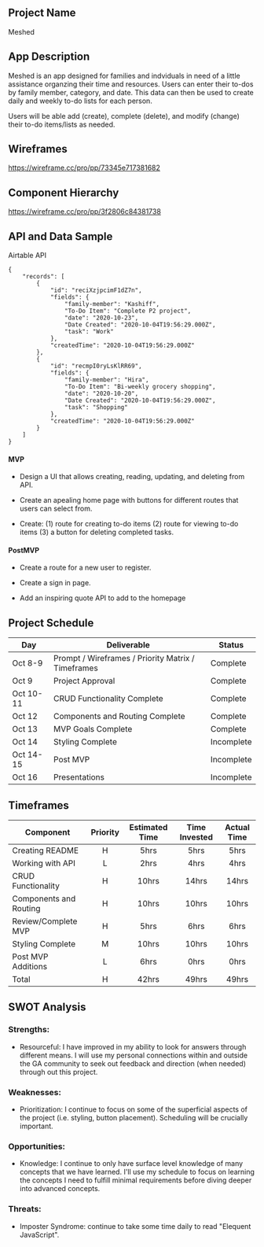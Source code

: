 ## Project Name

Meshed

## App Description

Meshed is an app designed for families and indviduals in need of a little assistance organzing their time and resources. Users can enter their to-dos by family member, category, and date. This data can then be used to create daily and weekly to-do lists for each person.

Users will be able add (create), complete (delete), and modify (change) their to-do items/lists as needed.

## Wireframes

https://wireframe.cc/pro/pp/73345e717381682

## Component Hierarchy

https://wireframe.cc/pro/pp/3f2806c84381738

## API and Data Sample

Airtable API

```
{
    "records": [
        {
            "id": "reciXzjpcimF1dZ7n",
            "fields": {
                "family-member": "Kashiff",
                "To-Do Item": "Complete P2 project",
                "date": "2020-10-23",
                "Date Created": "2020-10-04T19:56:29.000Z",
                "task": "Work"
            },
            "createdTime": "2020-10-04T19:56:29.000Z"
        },
        {
            "id": "recmpI0ryLsKlRR69",
            "fields": {
                "family-member": "Hira",
                "To-Do Item": "Bi-weekly grocery shopping",
                "date": "2020-10-20",
                "Date Created": "2020-10-04T19:56:29.000Z",
                "task": "Shopping"
            },
            "createdTime": "2020-10-04T19:56:29.000Z"
        }
    ]
}
```

#### MVP

- Design a UI that allows creating, reading, updating, and deleting from API.

- Create an apealing home page with buttons for different routes that users can select from.

- Create: (1) route for creating to-do items (2) route for viewing to-do items (3) a button for deleting completed tasks.

#### PostMVP

- Create a route for a new user to register.

- Create a sign in page.

- Add an inspiring quote API to add to the homepage

## Project Schedule

| Day       | Deliverable                                        | Status     |
| --------- | -------------------------------------------------- | ---------- |
| Oct 8-9   | Prompt / Wireframes / Priority Matrix / Timeframes | Complete   |
| Oct 9     | Project Approval                                   | Complete   |
| Oct 10-11 | CRUD Functionality Complete                        | Complete   |
| Oct 12    | Components and Routing Complete                    | Complete   |
| Oct 13    | MVP Goals Complete                                 | Complete   |
| Oct 14    | Styling Complete                                   | Incomplete |
| Oct 14-15 | Post MVP                                           | Incomplete |
| Oct 16    | Presentations                                      | Incomplete |

## Timeframes

| Component              | Priority | Estimated Time | Time Invested | Actual Time |
| ---------------------- | :------: | :------------: | :-----------: | :---------: |
| Creating README        |    H     |      5hrs      |     5hrs      |    5hrs     |
| Working with API       |    L     |      2hrs      |     4hrs      |    4hrs     |
| CRUD Functionality     |    H     |     10hrs      |     14hrs     |    14hrs    |
| Components and Routing |    H     |     10hrs      |     10hrs     |    10hrs    |
| Review/Complete MVP    |    H     |      5hrs      |     6hrs      |    6hrs     |
| Styling Complete       |    M     |     10hrs      |     10hrs     |    10hrs    |
| Post MVP Additions     |    L     |      6hrs      |     0hrs      |    0hrs     |
| Total                  |    H     |     42hrs      |     49hrs     |    49hrs    |

## SWOT Analysis

### Strengths:

- Resourceful: I have improved in my ability to look for answers through different means. I will use my personal connections within and outside the GA community to seek out feedback and direction (when needed) through out this project.

### Weaknesses:

- Prioritization: I continue to focus on some of the superficial aspects of the project (i.e. styling, button placement). Scheduling will be crucially important.

### Opportunities:

- Knowledge: I continue to only have surface level knowledge of many concepts that we have learned. I'll use my schedule to focus on learning the concepts I need to fulfill minimal requirements before diving deeper into advanced concepts.

### Threats:

- Imposter Syndrome: continue to take some time daily to read "Elequent JavaScript".
